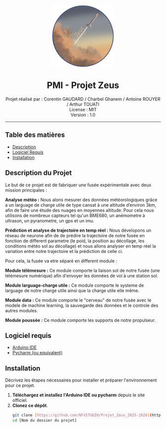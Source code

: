 <p align="center">
  <br>
  <a href="#">
    <img src="Logo_Zeus.png" alt="Logo du Projet" width="200">
  </a>
  <br>
</p>

<h1 align="center">PMI - Projet Zeus </h1>

<p align="center">
  Projet réalisé par : Corentin GAUDARD / Charbel Ghanem / Antoine ROUYER / Arthur TOUATI
  <br>
  License : MIT
  <br>
  Version : 1.0
  <br>
</p>

---

## Table des matières

- [Description](#Description-du-projet)
- [Logiciel Requis](#logiciel-requis)
- [Installation](#installation)

## Description du Projet

Le but de ce projet est de fabriquer une fusée expérimentale avec deux mission principales : 

**Analyse météo :**
Nous alons mesurer des données météorologiques grâce a un larguage de charge utile de type cansat à une altitude d’environ 3km, afin de faire une étude des nuages en moyennes altitude.
Pour cela nous utilisons de nombreux capteurs tel qu'un BME680, un anémometre à ultrason, un pyranometre, un gps et un imu.
 
**Prédiction et analyse de trajectoire en temp réel :**
Nous dévelopons un réseau de neurone afin de de prédire la trajectoire de notre fusée en fonction de different parametre (le poid, la position au décollage, les conditions météo sol au décollage) et nous allons analyser en temp réel la variation entre notre trajectoire et la prédiction de celle ci.

Pour cela, la fusée va etre séparé en different module : 

**Module télémesure :** 
Ce module comporte la liaison sol de notre fusée (une télémesure numérique) afin d'envoyer les données de vol à une station sol.

**Module larguage-charge utile :**
Ce module comporte le systeme de larguage de notre charge utile ainsi que la charge utile elle même.

**Module data :**
Ce module comporte le "cerveau" de notre fusée avec le modele de machine learning, la sauvegarde des données et le controle des autres modules.

**Module poussée :**
Ce module comporte les supports de notre propulseur.

## Logiciel requis

- [Arduino IDE](https://www.arduino.cc/en/software)
- [Pycharm (ou equivalent)](https://www.jetbrains.com/pycharm/)

## Installation

Décrivez les étapes nécessaires pour installer et préparer l'environnement pour ce projet.

1. **Téléchargez et installez l'Arduino IDE ou pycharm** depuis le site officiel.
2. **Clonez ce dépôt**.
   ```bash
   git clone [https://github.com/NFXSTUDIO/Projet_Zeus_2025-2026](https://github.com/NFXSTUDIO/Projet_Zeus_2025-2026)
   cd [Nom du dossier du projet]
